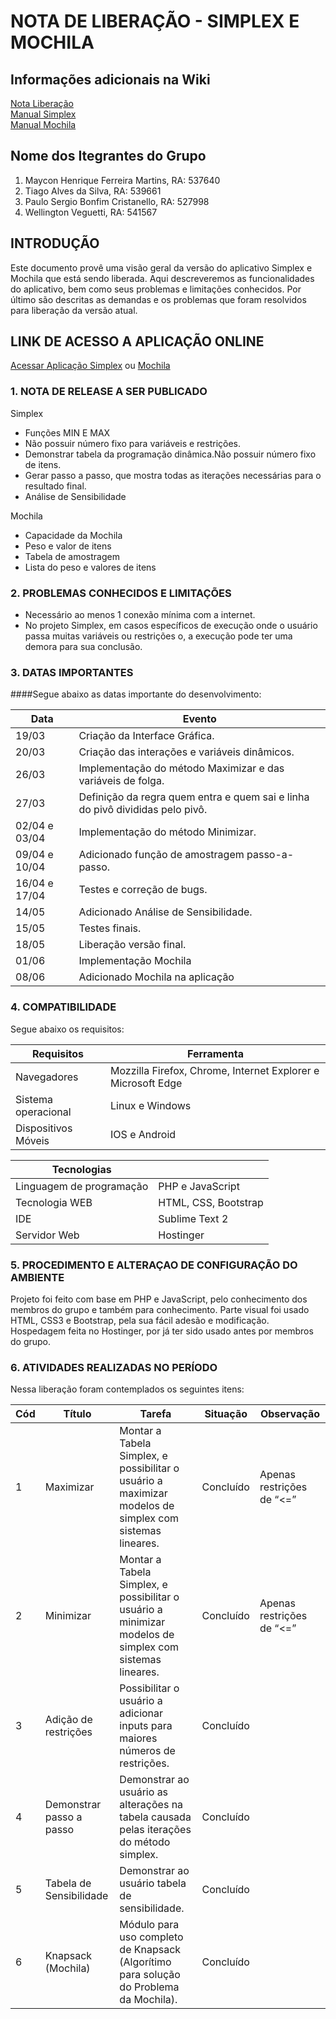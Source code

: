 # NOTA DE LIBERAÇÃO - SIMPLEX E MOCHILA

## Informações adicionais na Wiki

<a href="https://github.com/mahefema/Simplex/wiki/Nota-Libera%C3%A7%C3%A3o">Nota Liberação</a><br/>
<a href="https://github.com/mahefema/Simplex/wiki/Manual-Simplex">Manual Simplex</a><br/>
<a href="https://github.com/mahefema/Simplex/wiki/Manual-Mochila">Manual Mochila</a>

## Nome dos Itegrantes do Grupo

1. Maycon Henrique Ferreira Martins, RA: 537640
2. Tiago Alves da Silva, RA: 539661
3. Paulo Sergio Bonfim Cristanello, RA: 527998
4. Wellington Veguetti, RA: 541567

## INTRODUÇÃO

Este documento provê uma visão geral da versão do aplicativo Simplex e Mochila que está sendo liberada. Aqui descreveremos as funcionalidades do aplicativo, bem como seus problemas e limitações conhecidos. Por último são descritas as demandas e 	os problemas que foram resolvidos para liberação da versão atual.

## LINK DE ACESSO A APLICAÇÃO ONLINE

[Acessar Aplicação Simplex](http://simplex-bsi.16mb.com) ou [Mochila](http://simplex-bsi.16mb.com/mochila.html)

### 1. NOTA DE RELEASE A SER PUBLICADO

Simplex

* Funções MIN E MAX
* Não possuir número fixo para variáveis e restrições.
* Demonstrar tabela da programação dinâmica.Não possuir número fixo de itens.
* Gerar passo a passo, que mostra todas as iterações necessárias para o resultado final.
* Análise de Sensibilidade

Mochila

* Capacidade da Mochila
* Peso e valor de itens
* Tabela de amostragem
* Lista do peso e valores de itens

### 2. PROBLEMAS CONHECIDOS E LIMITAÇÕES

* Necessário ao menos 1 conexão mínima com a internet.
* No projeto Simplex, em casos específicos de execução onde o usuário passa muitas variáveis ou restrições o, a execução pode ter uma demora para sua conclusão.
		
### 3. DATAS IMPORTANTES

####Segue abaixo as datas importante do desenvolvimento:
		
|Data|Evento|
|---------------|---------------|
|19/03|Criação da Interface Gráfica.|
|20/03|Criação das interações e variáveis dinâmicos.|
|26/03|Implementação do método Maximizar e das variáveis de folga.|
|27/03|Definição da regra quem entra e quem sai e linha do pivô divididas pelo pivô.|
|02/04 e 03/04|Implementação do método Minimizar.|
|09/04 e 10/04|Adicionado função de amostragem passo-a-passo.|
|16/04 e 17/04|Testes e correção de bugs.|
|14/05|Adicionado Análise de Sensibilidade.|
|15/05|Testes finais.|
|18/05|Liberação versão final.|
|01/06|Implementação Mochila|
|08/06|Adicionado Mochila na aplicação|
		
### 4. COMPATIBILIDADE
		
Segue abaixo os requisitos:
		
|Requisitos|Ferramenta|
|-----------|---------------|
|Navegadores|Mozzilla Firefox, Chrome, Internet Explorer e Microsoft Edge|
|Sistema operacional|Linux e Windows|
|Dispositivos Móveis|IOS e Android|

|Tecnologias||
|-----------|---------------|
|Linguagem de programação|PHP e JavaScript|
|Tecnologia WEB|HTML, CSS, Bootstrap|
|IDE|Sublime Text 2|
|Servidor Web|Hostinger|

### 5. PROCEDIMENTO E ALTERAÇAO DE CONFIGURAÇÃO DO AMBIENTE

Projeto foi feito com base em PHP e JavaScript, pelo conhecimento dos membros do grupo e também para conhecimento. Parte visual foi usado HTML, CSS3 e Bootstrap, pela sua fácil adesão e modificação. Hospedagem feita no Hostinger, por já ter sido usado antes por membros do grupo.

### 6. ATIVIDADES REALIZADAS NO PERÍODO

Nessa liberação foram contemplados os seguintes itens:

|Cód|Título|Tarefa|Situação|Observação|
|---|----------|----------------|---------------------|-----------------|                                                                            	
|1|Maximizar|Montar a Tabela Simplex, e possibilitar o usuário a maximizar modelos de simplex com sistemas lineares.| Concluído|Apenas restrições de “<=”|
|2|Minimizar|Montar a Tabela Simplex, e possibilitar o usuário a minimizar modelos de simplex com sistemas lineares.|   Concluído|Apenas restrições de “<=”|
|3|Adição de restrições|Possibilitar o usuário a adicionar inputs para maiores números de restrições.                           	|Concluído||
|4|Demonstrar passo a passo|Demonstrar ao usuário as alterações na tabela causada pelas iterações do método simplex.| Concluído||
|5|Tabela de Sensibilidade|Demonstrar ao usuário tabela de sensibilidade.|Concluído||
|6|Knapsack (Mochila)|Módulo para uso completo de Knapsack (Algorítimo para solução do Problema da Mochila).|Concluído||
 
